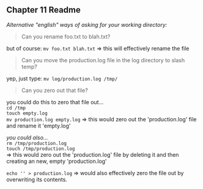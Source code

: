## Chapter 11 Readme

*Alternative "english" ways of asking for your working directory:*

>Can you rename foo.txt to blah.txt?

but of course: `mv foo.txt blah.txt` => this will effectively rename the file

>Can you move the production.log file in the log directory to slash temp?

yep, just type: `mv log/production.log /tmp/`<br/>

>Can you zero out that file?

you could do this to zero that file out...<br/>
`cd /tmp`<br/>
`touch empty.log`<br/>
`mv production.log empty.log` => this would zero out the 'production.log' file and rename it 'empty.log'<br/>

*you could also...*<br/>
`rm /tmp/production.log` <br/>
`touch /tmp/production.log` <br/>
=> this would zero out the 'production.log' file by deleting it and then creating an new, empty 'production.log'<br/>

`echo '' > production.log` => would also effectively zero the file out by overwriting its contents.

